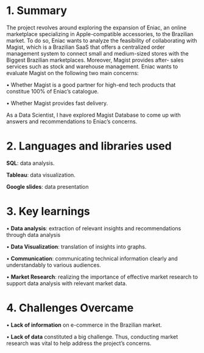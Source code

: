 # 1.	Summary
   
The project revolves around exploring the expansion of Eniac, an online marketplace specializing in Apple-compatible accessories, to the Brazilian market.
To do so, Eniac wants to analyze the feasibility of collaborating with Magist, which is a Brazilian SaaS that offers a centralized order management system to connect small and medium-sized stores with the Biggest Brazilian marketplaces. Moreover, Magist provides after- sales services such as stock and warehouse management. 
Eniac wants to evaluate Magist on the following two main concerns:

•	Whether Magist is a good partner for high-end tech products that constitue 100% of Eniac’s catalogue.

•	Whether Magist provides fast delivery.

As a Data Scientist, I have explored Magist Database to come up with answers and recommendations to Eniac’s concerns.

# 2.  Languages and libraries used
   
**SQL**: data analysis.

**Tableau**: data visualization.

**Google slides**: data presentation

# 3.	Key learnings

•	**Data analysis**: extraction of relevant insights and recommendations through data analysis

•	**Data Visualization**: translation of insights into graphs.

•	**Communication**: communicating technical information clearly and understandably to various audiences.

•	**Market Research**: realizing the importance of effective market research to support data analysis with relevant market data.

# 4.	Challenges Overcame

•	**Lack of information** on e-commerce in the Brazilian market.

•	**Lack of data** constituted a big challenge. Thus, conducting market research was vital to help address the project’s concerns.
